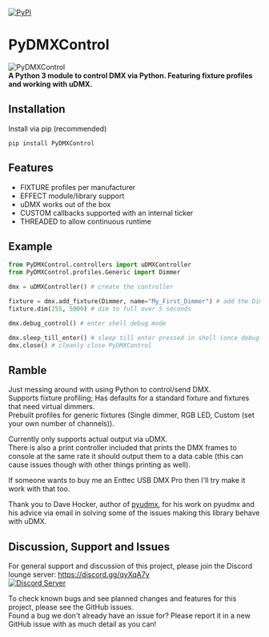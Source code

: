 [![PyPI](https://img.shields.io/pypi/v/PyDMXControl.svg)](https://pypi.org/project/PyDMXControl/)

# PyDMXControl
![PyDMXControl](brand/PyDMXControl-500x60.png)\
**A Python 3 module to control DMX via Python. Featuring fixture profiles and working with uDMX.**

## Installation

Install via pip (recommended)

    pip install PyDMXControl

## Features

* FIXTURE profiles per manufacturer
* EFFECT module/library support
* uDMX works out of the box
* CUSTOM callbacks supported with an internal ticker
* THREADED to allow continuous runtime

## Example

```Python
from PyDMXControl.controllers import uDMXController
from PyDMXControl.profiles.Generic import Dimmer

dmx = uDMXController() # create the controller

fixture = dmx.add_fixture(Dimmer, name="My_First_Dimmer") # add the Dimmer and give it a name for quick reference
fixture.dim(255, 5000) # dim to full over 5 seconds

dmx.debug_control() # enter shell debug mode

dmx.sleep_till_enter() # sleep till enter pressed in shell (once debug mode exited)
dmx.close() # cleanly close PyDMXControl
```

## Ramble
Just messing around with using Python to control/send DMX.\
Supports fixture profiling; Has defaults for a standard fixture and fixtures that need virtual dimmers.\
Prebuilt profiles for generic fixtures (Single dimmer, RGB LED, Custom (set your own number of channels)).

Currently only supports actual output via uDMX.\
There is also a print controller included that prints the DMX frames to console at the same rate it should output them
 to a data cable (this can cause issues though with other things printing as well).

If someone wants to buy me an Enttec USB DMX Pro then I'll try make it work with that too.

Thank you to Dave Hocker, author of [pyudmx](https://github.com/dhocker/udmx-pyusb/), for his work on pyudmx and his
 advice via email in solving some of the issues making this library behave with uDMX.

## Discussion, Support and Issues
For general support and discussion of this project, please join the Discord lounge server: https://discord.gg/qyXqA7y \
[![Discord Server](https://discordapp.com/api/guilds/204663881799303168/widget.png?style=banner2)](https://discord.gg/qyXqA7y)

To check known bugs and see planned changes and features for this project, please see the GitHub issues.\
Found a bug we don't already have an issue for? Please report it in a new GitHub issue with as much detail as you can!
